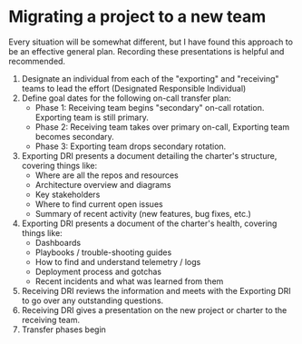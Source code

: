 # Migrating a project to a new team

Every situation will be somewhat different, but I have found this approach to be an effective general plan. 
Recording these presentations is helpful and recommended. 

1. Designate an individual from each of the "exporting" and "receiving" teams to lead the effort (Designated Responsible Individual)
2. Define goal dates for the following on-call transfer plan: 
   * Phase 1: Receiving team begins "secondary" on-call rotation. Exporting team is still primary.
   * Phase 2: Receiving team takes over primary on-call, Exporting team becomes secondary.
   * Phase 3: Exporting team drops secondary rotation. 
3. Exporting DRI presents a document detailing the charter's structure, covering things like:
   * Where are all the repos and resources
   * Architecture overview and diagrams
   * Key stakeholders
   * Where to find current open issues
   * Summary of recent activity (new features, bug fixes, etc.)
4. Exporting DRI presents a document of the charter's health, covering things like: 
   * Dashboards
   * Playbooks / trouble-shooting guides
   * How to find and understand telemetry / logs
   * Deployment process and gotchas 
   * Recent incidents and what was learned from them
5. Receiving DRI reviews the information and meets with the Exporting DRI to go over any outstanding questions.
6. Receiving DRI gives a presentation on the new project or charter to the receiving team.
7. Transfer phases begin

